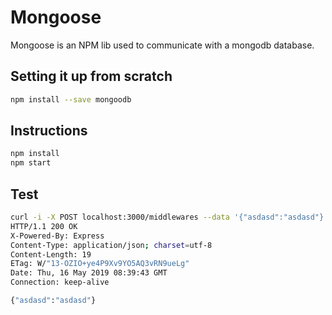 # Mongoose

Mongoose is an NPM lib used to communicate with a mongodb database.

## Setting it up from scratch

```sh
npm install --save mongoodb
```

## Instructions

```sh
npm install
npm start
```

## Test

```sh
curl -i -X POST localhost:3000/middlewares --data '{"asdasd":"asdasd"}' -H "Content-Type: application/json; charset=utf-8"
HTTP/1.1 200 OK
X-Powered-By: Express
Content-Type: application/json; charset=utf-8
Content-Length: 19
ETag: W/"13-OZIO+ye4P9Xv9YO5AQ3vRN9ueLg"
Date: Thu, 16 May 2019 08:39:43 GMT
Connection: keep-alive

{"asdasd":"asdasd"}
```
